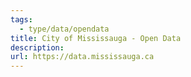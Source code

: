 ```yaml
---
tags:
  - type/data/opendata
title: City of Mississauga - Open Data
description: 
url: https://data.mississauga.ca
---
```

